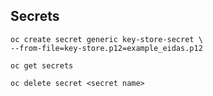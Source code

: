 ## Secrets

    oc create secret generic key-store-secret \
    --from-file=key-store.p12=example_eidas.p12

    oc get secrets
    
    oc delete secret <secret name>
